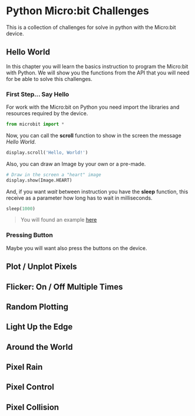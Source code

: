 # Python Micro:bit Challenges

This is a collection of challenges for solve in python with the Micro:bit device.

## Hello World

In this chapter you will learn the basics instruction to program the Micro:bit with Python. We will show you the functions from the API that you will need for be able to solve this challenges.

### First Step... Say Hello

For work with the Micro:bit on Python you need import the libraries and resources required by the device.

```python
from microbit import *
```

Now, you can call the **scroll** function to show in the screen the message *Hello World*.

```python
display.scroll('Hello, World!')
```

Also, you can draw an Image by your own or a pre-made.

```python
# Draw in the screen a "heart" image
display.show(Image.HEART)
```

And, if you want *wait* between instruction you have the **sleep** function, this receive as a parameter how long has to wait in milliseconds.

```python
sleep(1000)
```

> You will found an example [here](1_hello_world.py)

### Pressing Button

Maybe you will want also press the buttons on the device.

## Plot / Unplot Pixels

## Flicker: On / Off Multiple Times

## Random Plotting

## Light Up the Edge

## Around the World

## Pixel Rain

## Pixel Control

## Pixel Collision
